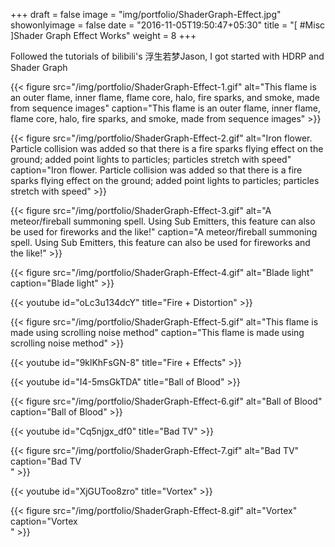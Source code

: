 +++
draft = false
image = "img/portfolio/ShaderGraph-Effect.jpg"
showonlyimage = false
date = "2016-11-05T19:50:47+05:30"
title = "[ #Misc ]Shader Graph Effect Works"
weight = 8
+++

Followed the tutorials of bilibili's 浮生若梦Jason, I got started with HDRP and Shader Graph

{{< figure src="/img/portfolio/ShaderGraph-Effect-1.gif" alt="This flame is an outer flame, inner flame, flame core, halo, fire sparks, and smoke, made from sequence images" caption="This flame is an outer flame, inner flame, flame core, halo, fire sparks, and smoke, made from sequence images" >}}

{{< figure src="/img/portfolio/ShaderGraph-Effect-2.gif" alt="Iron flower. Particle collision was added so that there is a fire sparks flying effect on the ground; added point lights to particles; particles stretch with speed" caption="Iron flower. Particle collision was added so that there is a fire sparks flying effect on the ground; added point lights to particles; particles stretch with speed" >}}

{{< figure src="/img/portfolio/ShaderGraph-Effect-3.gif" alt="A meteor/fireball summoning spell. Using Sub Emitters, this feature can also be used for fireworks and the like!" caption="A meteor/fireball summoning spell. Using Sub Emitters, this feature can also be used for fireworks and the like!" >}}

{{< figure src="/img/portfolio/ShaderGraph-Effect-4.gif" alt="Blade light" caption="Blade light" >}}

{{< youtube id="oLc3u134dcY" title="Fire + Distortion" >}}
<br>

{{< figure src="/img/portfolio/ShaderGraph-Effect-5.gif" alt="This flame is made using scrolling noise method" caption="This flame is made using scrolling noise method" >}}

{{< youtube id="9klKhFsGN-8" title="Fire + Effects" >}}

{{< youtube id="I4-5msGkTDA" title="Ball of Blood" >}}
<br>

{{< figure src="/img/portfolio/ShaderGraph-Effect-6.gif" alt="Ball of Blood" caption="Ball of Blood" >}}

{{< youtube id="Cq5njgx_df0" title="Bad TV" >}}
<br>

{{< figure src="/img/portfolio/ShaderGraph-Effect-7.gif" alt="Bad TV" caption="Bad TV<br>" >}}

{{< youtube id="XjGUToo8zro" title="Vortex" >}}
<br>

{{< figure src="/img/portfolio/ShaderGraph-Effect-8.gif" alt="Vortex" caption="Vortex<br>" >}}

